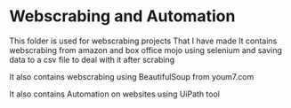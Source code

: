 # Webscrabing and Automation
This folder is used for webscrabing projects That I have made
It contains webscrabing from amazon and box office mojo using selenium and saving data to a csv file to deal with it after scrabing

It also contains webscrabing using BeautifulSoup from youm7.com

It also contains Automation on websites using UiPath tool
